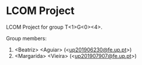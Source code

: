 # LCOM Project

LCOM Project for group T&lt;1&gt;G&lt;0&gt;&lt;4&gt;.

Group members:

1. &lt;Beatriz&gt; &lt;Aguiar&gt; (&lt;up201906230@fe.up.pt&gt;)
2. &lt;Margarida&gt; &lt;Vieira&gt; (&lt;up201907907@fe.up.pt&gt;)
